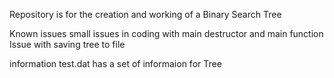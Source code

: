 Repository is for the creation and working of a Binary Search Tree

Known issues
small issues in coding with main destructor and main function
Issue with saving tree to file

information
test.dat has a set of informaion for Tree